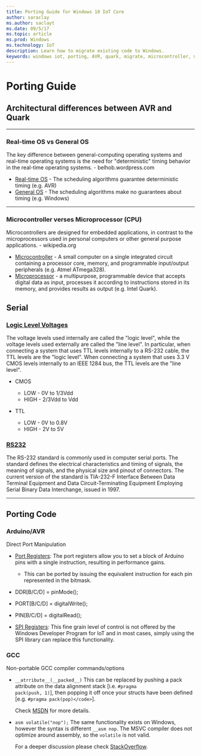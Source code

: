 ```yaml
---
title: Porting Guide for Windows 10 IoT Core
author: saraclay
ms.author: saclayt
ms.date: 09/5/17      
ms.topic: article
ms.prod: Windows
ms.technology: IoT
description: Learn how to migrate existing code to Windows.
keywords: windows iot, porting, AVR, quark, migrate, microcontroller, microprocessor
---
```


# Porting Guide

## Architectural differences between AVR and Quark
___

### Real-time OS vs General OS
The key difference between general-computing operating systems and real-time operating systems is the need for "deterministic" timing behavior in the real-time operating systems. - belhob.wordpress.com

- [Real-time OS](http://en.wikipedia.org/wiki/Real-time_operating_system) - The scheduling algorithms guarantee deterministic timing (e.g. AVR)
- [General OS](http://en.wikipedia.org/wiki/Operating_system) - The scheduling algorithms make no guarantees about timing (e.g. Windows)

___

### Microcontroller verses Microprocessor (CPU)

Microcontrollers are designed for embedded applications, in contrast to the microprocessors used in personal computers or other general purpose applications. - wikipedia.org
- [Microcontroller](http://en.wikipedia.org/wiki/Microcontroller) - A small computer on a single integrated circuit containing a processor core, memory, and programmable input/output peripherals (e.g. Atmel ATmega328).
- [Microprocessor](http://en.wikipedia.org/wiki/Microprocessor) - a multipurpose, programmable device that accepts digital data as input, processes it according to instructions stored in its memory, and provides results as output (e.g. Intel Quark).

## Serial

### [Logic Level Voltages](http://en.wikipedia.org/wiki/Logic_level#Logic_voltage_levels)

The voltage levels used internally are called the "logic level", while the voltage levels used externally are called the "line level". In particular, when connecting a system that uses TTL levels internally to a RS-232 cable, the TTL levels are the "logic level". When connecting a system that uses 3.3 V CMOS levels internally to an IEEE 1284 bus, the TTL levels are the "line level".

- CMOS
   - LOW - 0V to 1/3Vdd
   - HIGH - 2/3Vdd to Vdd

- TTL

   - LOW - 0V to 0.8V</li>
   - HIGH - 2V to 5V</li>

### [RS232](http://en.wikipedia.org/wiki/RS-232)

  The RS-232 standard is commonly used in computer serial ports. The standard defines the electrical characteristics and timing of signals, the meaning of signals, and the physical size and pinout of connectors. The current version of the standard is TIA-232-F Interface Between Data Terminal Equipment and Data Circuit-Terminating Equipment Employing Serial Binary Data Interchange, issued in 1997.

___

## Porting Code

### Arduino/AVR

Direct Port Manipulation

- [Port Registers](http://www.arduino.cc/en/Reference/PortManipulation): The port registers allow you to set a block of Arduino pins with a single instruction, resulting in performance gains.
  - This can be ported by issuing the equivalent instruction for each pin represented in the bitmask.
- DDR[B/C/D] = pinMode();
- PORT[B/C/D] = digitalWrite();
- PIN[B/C/D] = digitalRead();


- [SPI Registers](http://www.arduino.cc/en/Tutorial/SPIEEPROM):
	  This fine grain level of control is not offered by the Windows Developer Program for IoT and in most cases, simply using the SPI library can replace this functionality.

### GCC

Non-portable GCC compiler commands/options

- `__atrribute__(__packed__)`
This can be replaced by pushing a pack attribute on the data alignment stack [i.e. <code>#pragma pack(push, 1)</code>], then popping it off once your structs have been defined [e.g. `#pragma pack(pop)</code>`].

   Check [MSDN](http://msdn.microsoft.com/en-us/library/vstudio/2e70t5y1(v=vs.100).aspx) for more details.

- `asm volatile("nop");`
The same functionality exists on Windows, however the syntax is different <code>__asm nop</code>. The MSVC compiler does not optimize around assembly, so the `volatile` is not valid.

   For a deeper discussion please check [StackOverflow](http://stackoverflow.com/questions/25878898/is-asm-nop-the-windows-equivalent-of-asm-volatilenop-from-gcc-compile).
